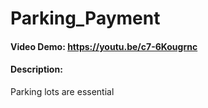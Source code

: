 # Parking_Payment

#### Video Demo: https://youtu.be/c7-6Kougrnc

#### Description:
Parking lots are essential
